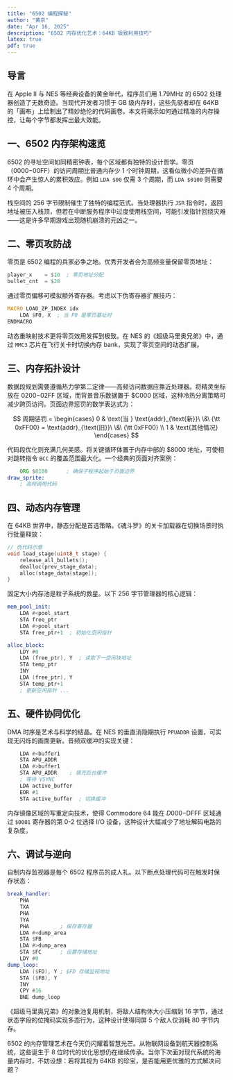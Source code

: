 ```yaml
---
title: "6502 编程探秘"
author: "黄京"
date: "Apr 16, 2025"
description: "6502 内存优化艺术：64KB 极致利用技巧"
latex: true
pdf: true
---
```


## 导言

在 Apple II 与 NES 等经典设备的黄金年代，程序员们用 1.79MHz 的 6502 处理器创造了无数奇迹。当现代开发者习惯于 GB 级内存时，这些先驱者却在 64KB 的「画布」上绘制出了精妙绝伦的代码画卷。本文将揭示如何通过精准的内存操控，让每个字节都发挥出最大效能。

## 一、6502 内存架构速览

6502 的寻址空间如同精密钟表，每个区域都有独特的设计哲学。零页（$0000-$00FF）的访问周期比普通内存少 1 个时钟周期，这看似微小的差异在循环中会产生惊人的累积效应。例如 `LDA $00` 仅需 3 个周期，而 `LDA $0100` 则需要 4 个周期。

栈空间的 256 字节限制催生了独特的编程范式。当处理器执行 `JSR` 指令时，返回地址被压入栈顶，但若在中断服务程序中过度使用栈空间，可能引发指针回绕灾难——这是许多早期游戏出现随机崩溃的元凶之一。

## 二、零页攻防战

零页是 6502 编程的兵家必争之地。优秀开发者会为高频变量保留零页地址：

```asm
player_x    = $10  ; 零页地址分配
bullet_cnt  = $20
```

通过零页偏移可模拟额外寄存器。考虑以下伪寄存器扩展技巧：

```asm
MACRO LOAD_ZP_INDEX idx
    LDA $F0, X  ; 当 F0 是零页基址时
ENDMACRO
```

动态重映射技术更将零页效用发挥到极致。在 NES 的《超级马里奥兄弟》中，通过 `MMC3` 芯片在飞行关卡时切换内存 bank，实现了零页空间的动态扩展。

## 三、内存拓扑设计

数据段规划需要遵循热力学第二定律——高频访问数据应靠近处理器。将精灵坐标放在 $0200-$02FF 区域，而背景音乐数据置于 $C000 区域，这种冷热分离策略可减少跨页访问。页面边界惩罚的数学表达式为：

$$ 周期惩罚 = \begin{cases} 0 & \text{当 } \text{addr}_{\text{新}}\ \&\ {\tt 0xFF00} = \text{addr}_{\text{旧}}\ \&\ {\tt 0xFF00} \\ 1 & \text{其他情况} \end{cases} $$

代码段优化则充满几何美感。将关键循环体置于内存中部的 $8000 地址，可使相对跳转指令 `BCC` 的覆盖范围最大化。一个经典的页面对齐案例：

```asm
    ORG $8100      ; 确保子程序起始于页面边界
draw_sprite:
    ; 高频调用代码
```

## 四、动态内存管理

在 64KB 世界中，静态分配是首选策略。《魂斗罗》的关卡加载器在切换场景时执行批量释放：

```c
// 伪代码示意
void load_stage(uint8_t stage) {
    release_all_bullets();
    dealloc(prev_stage_data);
    alloc(stage_data[stage]);
}
```

固定大小内存池是粒子系统的救星。以下 256 字节管理器的核心逻辑：

```asm
mem_pool_init:
    LDA #<pool_start
    STA free_ptr
    LDA #>pool_start
    STA free_ptr+1  ; 初始化空闲指针

alloc_block:
    LDY #0
    LDA (free_ptr), Y  ; 读取下一空闲块地址
    STA temp_ptr
    INY
    LDA (free_ptr), Y
    STA temp_ptr+1
    ; 更新空闲指针 ...
```

## 五、硬件协同优化

DMA 时序是艺术与科学的结晶。在 NES 的垂直消隐期执行 `PPUADDR` 设置，可实现无闪烁的画面更新。音频双缓冲的实现关键：

```asm
    LDA #<buffer1
    STA APU_ADDR
    LDA #>buffer1
    STA APU_ADDR    ; 填充后台缓冲
    ; 等待 VSYNC
    LDA active_buffer
    EOR #1
    STA active_buffer  ; 切换缓冲
```

内存镜像区域的写重定向技术，使得 Commodore 64 能在 $D000-$DFFF 区域通过 `$0001` 寄存器的第 0-2 位选择 I/O 设备，这种设计大幅减少了地址解码电路的复杂度。

## 六、调试与逆向

自制内存监视器是每个 6502 程序员的成人礼。以下断点处理代码可在触发时保存状态：

```asm
break_handler:
    PHA
    TXA
    PHA
    TYA
    PHA          ; 保存寄存器
    LDA #<dump_area
    STA $FB
    LDA #>dump_area
    STA $FC      ; 设置存储地址
    LDY #0
dump_loop:
    LDA ($FD), Y ; $FD 存储监视地址
    STA ($FB), Y
    INY
    CPY #16
    BNE dump_loop
```

《超级马里奥兄弟》的对象池复用机制，将敌人结构体大小压缩到 16 字节，通过状态字段的位掩码实现多态行为，这种设计使得同屏 5 个敌人仅消耗 80 字节内存。


6502 的内存管理艺术在今天仍闪耀着智慧光芒。从物联网设备到航天器控制系统，这些诞生于 8 位时代的优化思想仍在继续传承。当你下次面对现代系统的海量内存时，不妨设想：若将其视为 64KB 的珍宝，是否能用更优雅的方式解决问题？
